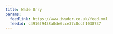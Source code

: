 ```yaml
---
title: Wade Urry
params:
  feedlink: https://www.iwader.co.uk/feed.xml
  feedid: c4916f9438a0de6cce37c8ccf1038737
---
```

